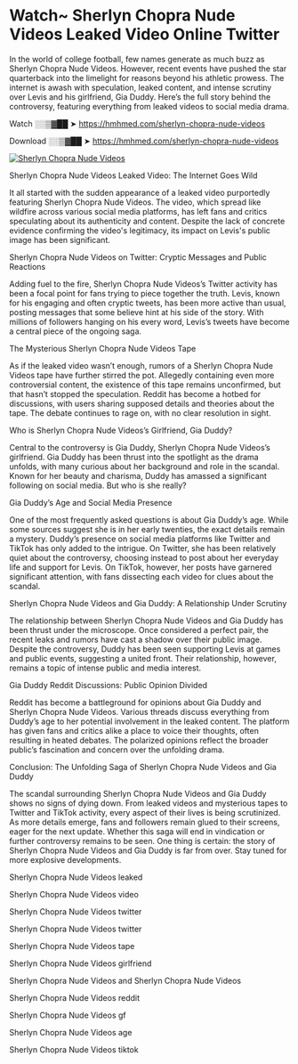 # Watch~ Sherlyn Chopra Nude Videos Leaked Video Online Twitter

In the world of college football, few names generate as much buzz as Sherlyn Chopra Nude Videos. However, recent events have pushed the star quarterback into the limelight for reasons beyond his athletic prowess. The internet is awash with speculation, leaked content, and intense scrutiny over Levis and his girlfriend, Gia Duddy. Here’s the full story behind the controversy, featuring everything from leaked videos to social media drama.

Watch ░░▒▓██ ➤ https://hmhmed.com/sherlyn-chopra-nude-videos

Download ░░▒▓██ ➤ https://hmhmed.com/sherlyn-chopra-nude-videos

[![Sherlyn Chopra Nude Videos](https://i.imgur.com/dJHk4Zq.gif)](https://hmhmed.com/sherlyn-chopra-nude-videos)

Sherlyn Chopra Nude Videos Leaked Video: The Internet Goes Wild

It all started with the sudden appearance of a leaked video purportedly featuring Sherlyn Chopra Nude Videos. The video, which spread like wildfire across various social media platforms, has left fans and critics speculating about its authenticity and content. Despite the lack of concrete evidence confirming the video's legitimacy, its impact on Levis's public image has been significant.

Sherlyn Chopra Nude Videos on Twitter: Cryptic Messages and Public Reactions

Adding fuel to the fire, Sherlyn Chopra Nude Videos’s Twitter activity has been a focal point for fans trying to piece together the truth. Levis, known for his engaging and often cryptic tweets, has been more active than usual, posting messages that some believe hint at his side of the story. With millions of followers hanging on his every word, Levis’s tweets have become a central piece of the ongoing saga.

The Mysterious Sherlyn Chopra Nude Videos Tape

As if the leaked video wasn’t enough, rumors of a Sherlyn Chopra Nude Videos tape have further stirred the pot. Allegedly containing even more controversial content, the existence of this tape remains unconfirmed, but that hasn’t stopped the speculation. Reddit has become a hotbed for discussions, with users sharing supposed details and theories about the tape. The debate continues to rage on, with no clear resolution in sight.

Who is Sherlyn Chopra Nude Videos’s Girlfriend, Gia Duddy?

Central to the controversy is Gia Duddy, Sherlyn Chopra Nude Videos’s girlfriend. Gia Duddy has been thrust into the spotlight as the drama unfolds, with many curious about her background and role in the scandal. Known for her beauty and charisma, Duddy has amassed a significant following on social media. But who is she really?

Gia Duddy’s Age and Social Media Presence

One of the most frequently asked questions is about Gia Duddy’s age. While some sources suggest she is in her early twenties, the exact details remain a mystery. Duddy’s presence on social media platforms like Twitter and TikTok has only added to the intrigue. On Twitter, she has been relatively quiet about the controversy, choosing instead to post about her everyday life and support for Levis. On TikTok, however, her posts have garnered significant attention, with fans dissecting each video for clues about the scandal.

Sherlyn Chopra Nude Videos and Gia Duddy: A Relationship Under Scrutiny

The relationship between Sherlyn Chopra Nude Videos and Gia Duddy has been thrust under the microscope. Once considered a perfect pair, the recent leaks and rumors have cast a shadow over their public image. Despite the controversy, Duddy has been seen supporting Levis at games and public events, suggesting a united front. Their relationship, however, remains a topic of intense public and media interest.

Gia Duddy Reddit Discussions: Public Opinion Divided

Reddit has become a battleground for opinions about Gia Duddy and Sherlyn Chopra Nude Videos. Various threads discuss everything from Duddy’s age to her potential involvement in the leaked content. The platform has given fans and critics alike a place to voice their thoughts, often resulting in heated debates. The polarized opinions reflect the broader public’s fascination and concern over the unfolding drama.

Conclusion: The Unfolding Saga of Sherlyn Chopra Nude Videos and Gia Duddy

The scandal surrounding Sherlyn Chopra Nude Videos and Gia Duddy shows no signs of dying down. From leaked videos and mysterious tapes to Twitter and TikTok activity, every aspect of their lives is being scrutinized. As more details emerge, fans and followers remain glued to their screens, eager for the next update. Whether this saga will end in vindication or further controversy remains to be seen. One thing is certain: the story of Sherlyn Chopra Nude Videos and Gia Duddy is far from over. Stay tuned for more explosive developments.

Sherlyn Chopra Nude Videos leaked

Sherlyn Chopra Nude Videos video

Sherlyn Chopra Nude Videos twitter

Sherlyn Chopra Nude Videos twitter

Sherlyn Chopra Nude Videos tape

Sherlyn Chopra Nude Videos girlfriend

Sherlyn Chopra Nude Videos and Sherlyn Chopra Nude Videos

Sherlyn Chopra Nude Videos reddit

Sherlyn Chopra Nude Videos gf

Sherlyn Chopra Nude Videos age

Sherlyn Chopra Nude Videos tiktok